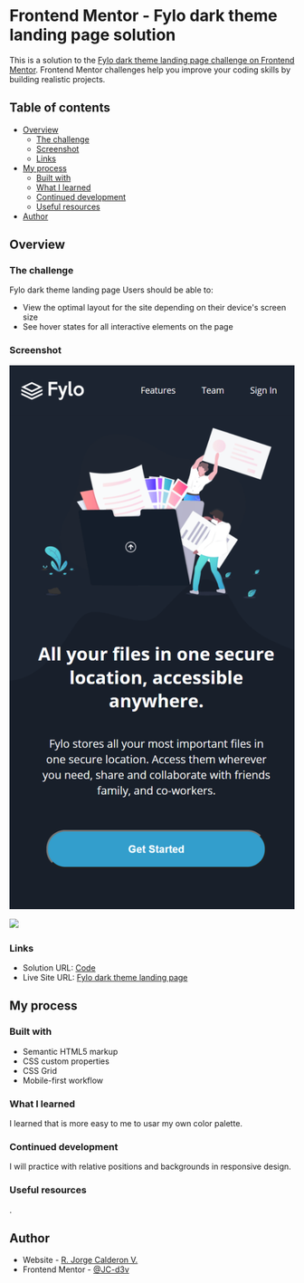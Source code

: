# Frontend Mentor - Fylo dark theme landing page solution

This is a solution to the [Fylo dark theme landing page challenge on Frontend Mentor](https://www.frontendmentor.io/challenges/fylo-dark-theme-landing-page-5ca5f2d21e82137ec91a50fd). Frontend Mentor challenges help you improve your coding skills by building realistic projects.

## Table of contents

-  [Overview](#overview)
   -  [The challenge](#the-challenge)
   -  [Screenshot](#screenshot)
   -  [Links](#links)
-  [My process](#my-process)
   -  [Built with](#built-with)
   -  [What I learned](#what-i-learned)
   -  [Continued development](#continued-development)
   -  [Useful resources](#useful-resources)
-  [Author](#author)

## Overview

### The challenge

Fylo dark theme landing page
Users should be able to:

-  View the optimal layout for the site depending on their device's screen size
-  See hover states for all interactive elements on the page

### Screenshot

![](./images/mobile-screenshot.png)

![](./images/desktop-screenshot.png=500x)

### Links

-  Solution URL: [Code](https://github.com/JC-d3v/demos/tree/master/fylo-dark-theme-landing-page)
-  Live Site URL: [Fylo dark theme landing page](https://jc-d3v.github.io/demos/fylo-dark-theme-landing-page/index.html)

## My process

### Built with

-  Semantic HTML5 markup
-  CSS custom properties
-  CSS Grid
-  Mobile-first workflow

### What I learned

I learned that is more easy to me to usar my own color palette.

### Continued development

I will practice with relative positions and backgrounds in responsive design.

### Useful resources

.

## Author

-  Website - [R. Jorge Calderon V.](https://github.com/JC-d3v)
-  Frontend Mentor - [@JC-d3v](https://www.frontendmentor.io/profile/JC-d3v)
